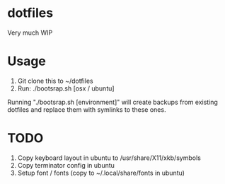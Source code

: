 # dotfiles
Very much WIP

# Usage
1. Git clone this to ~/dotfiles
2. Run: ./bootsrap.sh [osx / ubuntu] 

Running "./bootsrap.sh [environment]" will create backups from existing dotfiles and replace them with symlinks to these ones.

# TODO

1. Copy keyboard layout in ubuntu to /usr/share/X11/xkb/symbols
2. Copy terminator config in ubuntu
3. Setup font / fonts (copy to ~/.local/share/fonts in ubuntu)
